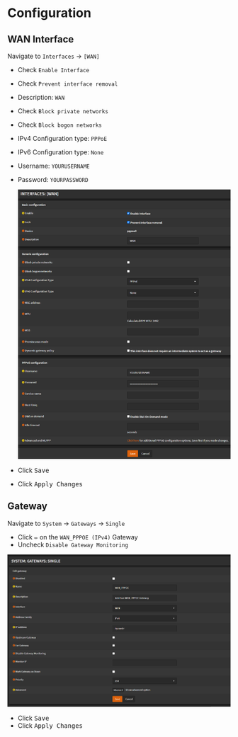 # Configuration

## WAN Interface

Navigate to `Interfaces` -> `[WAN]`

- Check `Enable Interface`
- Check `Prevent interface removal`
- Description: `WAN`
- Check `Block private networks`
- Check `Block bogon networks`
- IPv4 Configuration type: `PPPoE`
- IPv6 Configuration type: `None`
- Username: `YOURUSERNAME`
- Password: `YOURPASSWORD`

  ![pppoe-config](img/pppoe-config.png)

- Click <kbd>Save</kbd>
- Click <kbd>Apply Changes</kbd>

## Gateway

Navigate to `System` -> `Gateways` -> `Single`

- Click <kbd>✏️</kbd> on the `WAN_PPPOE (IPv4)` Gateway
- Uncheck `Disable Gateway Monitoring`

![gateway-monitoring](img/gateway-monitoring.png)

- Click <kbd>Save</kbd>
- Click <kbd>Apply Changes</kbd>
